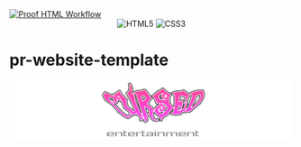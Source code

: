 <a href="https://github.com/CursedPrograms/gennhausser-website/actions/workflows/proof-html.yml">
    <img class="workflow-badge workflow-success" src="https://github.com/CursedPrograms/gennhausser-website/actions/workflows/proof-html.yml/badge.svg" alt="Proof HTML Workflow">
</a>

<div align="center">
  <img alt="HTML5" src="https://img.shields.io/badge/html5%20-%23323330.svg?&style=for-the-badge&logo=html5&logoColor=white"/>
  <img alt="CSS3" src="https://img.shields.io/badge/css3%20-%23323330.svg?&style=for-the-badge&logo=css3&logoColor=white"/>
</div>

# pr-website-template

<a href="https://cursed-entertainment.itch.io/" target="_blank">
    <img src="https://github.com/CursedPrograms/cursedentertainment/raw/main/images/logos/logo-wide-grey.png"
        alt="CursedEntertainment Logo" align="center">
</a>